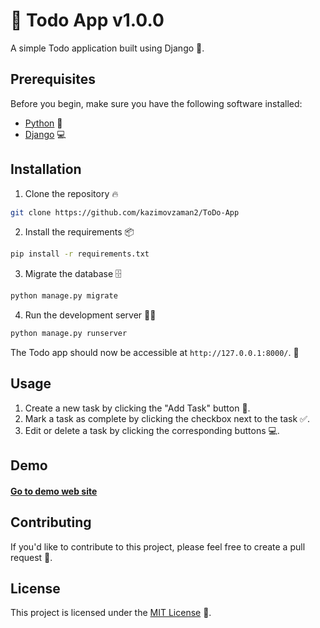 # 📝 Todo App v1.0.0

A simple Todo application built using Django 🚀.

## Prerequisites

Before you begin, make sure you have the following software installed:

- [Python](https://www.python.org/downloads/) 🐍
- [Django](https://docs.djangoproject.com/en/3.2/topics/install/) 💻

## Installation

1. Clone the repository 🔥
  ```bash
  git clone https://github.com/kazimovzaman2/ToDo-App
  ```

2. Install the requirements 📦
  ```bash
  pip install -r requirements.txt
  ```
3. Migrate the database 🗄️
  ```bash
  python manage.py migrate
  ```
  
4. Run the development server 🏃‍♂️
  ```bash
  python manage.py runserver
  ```

The Todo app should now be accessible at `http://127.0.0.1:8000/`. 🎉

## Usage

1. Create a new task by clicking the "Add Task" button 📌.
2. Mark a task as complete by clicking the checkbox next to the task ✅.
3. Edit or delete a task by clicking the corresponding buttons 💻.


## Demo
#### [Go to demo web site](https://todo-zaman.glitch.me/)


## Contributing

If you'd like to contribute to this project, please feel free to create a pull request 🤝.

## License

This project is licensed under the [MIT License](LICENSE) 📄.
